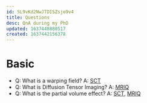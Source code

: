 ```yaml
---
id: SL9vKd2NwJTDISZsjo9v4
title: Questions
desc: QnA during my PhD
updated: 1637448880517
created: 1637442156378
---
```


# Basic

- Q: What is a warping field? A: [SCT](https://spinalcordtoolbox.com/overview/concepts/warping-fields.html) 
- Q: What is Diffusion Tensor Imaging? A: [MRIQ](https://mriquestions.com/dti-tensor-imaging.html)
- Q: What is the partial volume effect? A: [SCT](https://spinalcordtoolbox.com/user_section/tutorials/atlas-based-analysis/partial-volume-effect.html), [MRIQ](https://mriquestions.com/partial-volume-effects.html)
